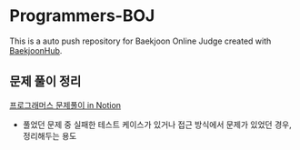 # Programmers-BOJ
This is a auto push repository for Baekjoon Online Judge created with [BaekjoonHub](https://github.com/BaekjoonHub/BaekjoonHub).

## 문제 풀이 정리
[프로그래머스 문제풀이 in Notion](https://www.notion.so/jonnie37/05b4fa75e9d44df39adc77e1a2bdb4bd)
- 풀었던 문제 중 실패한 테스트 케이스가 있거나 접근 방식에서 문제가 있었던 경우, 정리해두는 용도
